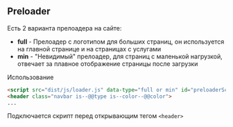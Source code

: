 ## Preloader

Есть 2 варианта прелоадера на сайте:
- **full** - Прелоадер с логотипом для больших страниц, он используется на главной странице и на страницах с услугами
- **min** - "Невидимый" прелоадер, для страниц с маленькой нагрузкой, отвечает за плавное отображение страницы после загрузки

Использование

```html
<script src="dist/js/loader.js" data-type="full or min" id="preloaderScript"></script>
<header class="navbar is--@@type is--color--@@color">
...
```

Подключается скрипт перед открывающим тегом `<header>`